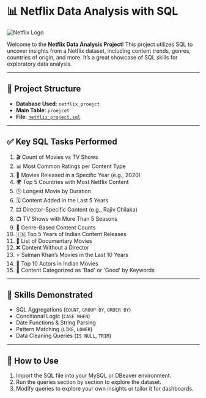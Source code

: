 # 📊 Netflix Data Analysis with SQL

![Netflix Logo](https://upload.wikimedia.org/wikipedia/commons/0/08/Netflix_2015_logo.svg)

Welcome to the **Netflix Data Analysis Project**! This project utilizes SQL to uncover insights from a Netflix dataset, including content trends, genres, countries of origin, and more. It’s a great showcase of SQL skills for exploratory data analysis.

---

## 📁 Project Structure

- **Database Used**: `netflix_proejct`
- **Main Table**: `proejcet`
- **File**: [`netflix_project.sql`](./netflix_project.sql)

---

## ✅ Key SQL Tasks Performed

1. 🎬 Count of Movies vs TV Shows  
2. 📊 Most Common Ratings per Content Type  
3. 📆 Movies Released in a Specific Year (e.g., 2020)  
4. 🌍 Top 5 Countries with Most Netflix Content  
5. 🕒 Longest Movie by Duration  
6. 🗓 Content Added in the Last 5 Years  
7. 🎞 Director-Specific Content (e.g., Rajiv Chilaka)  
8. 📺 TV Shows with More Than 5 Seasons  
9. 🧠 Genre-Based Content Counts  
10. 🇮🇳 Top 5 Years of Indian Content Releases  
11. 🎥 List of Documentary Movies  
12. ❌ Content Without a Director  
13. ⭐ Salman Khan’s Movies in the Last 10 Years  
14. 👥 Top 10 Actors in Indian Movies  
15. 🚫 Content Categorized as 'Bad' or 'Good' by Keywords  

---

## 🧠 Skills Demonstrated

- SQL Aggregations (`COUNT`, `GROUP BY`, `ORDER BY`)
- Conditional Logic (`CASE WHEN`)
- Date Functions & String Parsing
- Pattern Matching (`LIKE`, `LOWER`)
- Data Cleaning Queries (`IS NULL`, `TRIM`)

---

## 📌 How to Use

1. Import the SQL file into your MySQL or DBeaver environment.
2. Run the queries section by section to explore the dataset.
3. Modify queries to explore your own insights or tailor it for dashboards.

